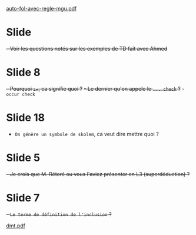 [auto-fol-avec-regle-mgu.pdf](../4.DeductionAutoPremierOrdre/auto-fol-avec-regle-mgu.pdf)

#	Slide 

~~- Voir les questions notés sur les exemples de TD fait avec Ahmed~~

#	Slide 8

~~- Pourquoi `s=`, ca signifie quoi ?~~
~~- Le dernier qu'on appele le `... check` ?~~
	- `occur check`

#	Slide 18

- `On génère un symbole de skolem`, ca veut dire mettre quoi ?

#	Slide 5

~~- Je crois que M. Rétoré ou vous l'aviez présenter en L3 (superdéduction) ?~~

#	Slide 7

~~- `Le terme de définition de l'inclusion` ?~~

[dmt.pdf](./dmt.pdf)